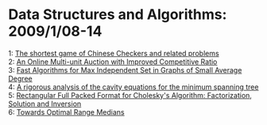 # Data Structures and Algorithms: 2009/1/08-14  
1: [The shortest game of Chinese Checkers and related problems](https://doi.org/10.48550/arXiv.0803.1245)  
2: [An Online Multi-unit Auction with Improved Competitive Ratio](https://doi.org/10.48550/arXiv.0901.1427)  
3: [Fast Algorithms for Max Independent Set in Graphs of Small Average  Degree](https://doi.org/10.48550/arXiv.0901.1563)  
4: [A rigorous analysis of the cavity equations for the minimum spanning  tree](https://doi.org/10.48550/arXiv.0901.1684)  
5: [Rectangular Full Packed Format for Cholesky's Algorithm: Factorization,  Solution and Inversion](https://doi.org/10.48550/arXiv.0901.1696)  
6: [Towards Optimal Range Medians](https://doi.org/10.48550/arXiv.0901.1761)  